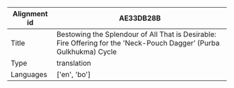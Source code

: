 |Alignment id | AE33DB28B
| --- | --- 
|Title | Bestowing the Splendour of All That is Desirable: Fire Offering for the 'Neck-Pouch Dagger’ (Purba Gulkhukma) Cycle 
|Type | translation
|Languages | ['en', 'bo']